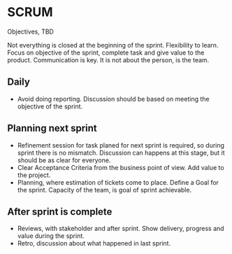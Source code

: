 # SCRUM

Objectives, TBD

Not everything is closed at the beginning of the sprint. Flexibility to learn.
Focus on objective of the sprint, complete task and give value to the product.
Communication is key. It is not about the person, is the team.

## Daily

- Avoid doing reporting. Discussion should be based on meeting the objective of the sprint.

## Planning next sprint

- Refinement session for task planed for next sprint is required, so during
  sprint there is no mismatch. Discussion can happens at this stage, but it
  should be as clear for everyone.
- Clear Acceptance Criteria from the business point of view. Add value to the
  project.
- Planning, where estimation of tickets come to place. Define a Goal for the
  sprint. Capacity of the team, is goal of sprint achievable.

## After sprint is complete

- Reviews, with stakeholder and after sprint. Show delivery, progress and value
  during the sprint.
- Retro, discussion about what happened in last sprint.
